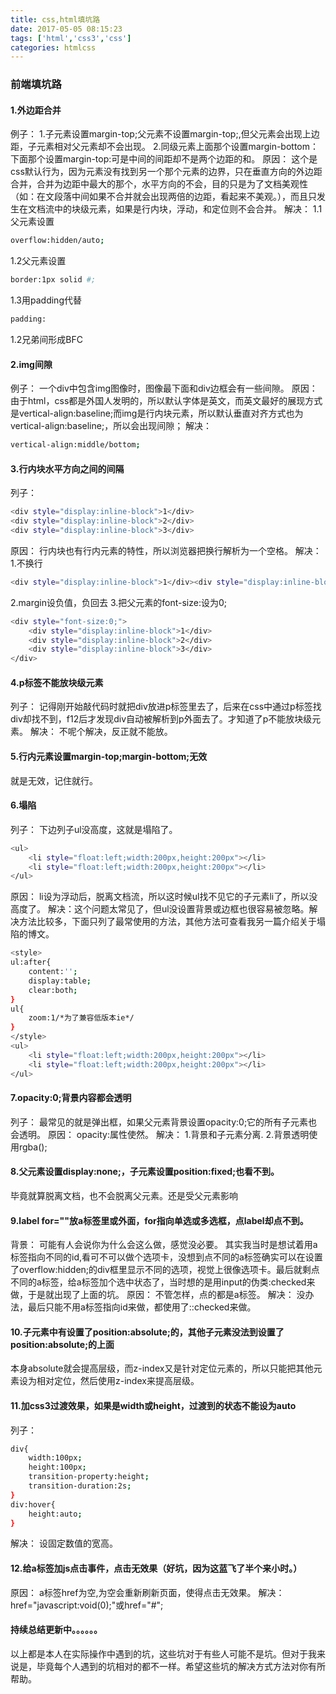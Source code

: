 ```yaml
---
title: css,html填坑路
date: 2017-05-05 08:15:23
tags: ['html','css3','css']
categories: htmlcss
---
```


### 前端填坑路
#### 1.外边距合并
例子：
1.子元素设置margin-top;父元素不设置margin-top;,但父元素会出现上边距，子元素相对父元素却不会出现。
 2.同级元素上面那个设置margin-bottom：下面那个设置margin-top:可是中间的间距却不是两个边距的和。
原因：
这个是css默认行为，因为元素没有找到另一个那个元素的边界，只在垂直方向的外边距合并，合并为边距中最大的那个，水平方向的不会，目的只是为了文档美观性（如：在文段落中间如果不合并就会出现两倍的边距，看起来不美观。），而且只发生在文档流中的块级元素，如果是行内块，浮动，和定位则不会合并。
解决：
1.1父元素设置
``` bash
overflow:hidden/auto;
```
1.2父元素设置
``` bash
border:1px solid #;
```
1.3用padding代替
``` bash
padding:
```
1.2兄弟间形成BFC
#### 2.img间隙
例子：
一个div中包含img图像时，图像最下面和div边框会有一些间隙。
原因：
由于html，css都是外国人发明的，所以默认字体是英文，而英文最好的展现方式是vertical-align:baseline;而img是行内块元素，所以默认垂直对齐方式也为vertical-align:baseline;，所以会出现间隙；
解决：
``` bash
vertical-align:middle/bottom;
```
#### 3.行内块水平方向之间的间隔
列子：
``` bash
<div style="display:inline-block">1</div>
<div style="display:inline-block">2</div>
<div style="display:inline-block">3</div>
```
原因：
行内块也有行内元素的特性，所以浏览器把换行解析为一个空格。
解决：
1.不换行
``` bash
<div style="display:inline-block">1</div><div style="display:inline-block">2</div><div style="display:inline-block">3</div>
```
2.margin设负值，负回去
3.把父元素的font-size:设为0;
``` bash
<div style="font-size:0;">
	<div style="display:inline-block">1</div>
	<div style="display:inline-block">2</div>
	<div style="display:inline-block">3</div>
</div>
```
#### 4.p标签不能放块级元素
列子：
记得刚开始敲代码时就把div放进p标签里去了，后来在css中通过p标签找div却找不到，f12后才发现div自动被解析到p外面去了。才知道了p不能放块级元素。
解决：
不呢个解决，反正就不能放。
####  5.行内元素设置margin-top;margin-bottom;无效
就是无效，记住就行。
#### 6.塌陷
列子：
下边列子ul没高度，这就是塌陷了。
``` bash
<ul>
	<li style="float:left;width:200px,height:200px"></li>
	<li style="float:left;width:200px,height:200px"></li>
</ul>
```
原因：
li设为浮动后，脱离文档流，所以这时候ul找不见它的子元素li了，所以没高度了。
解决：这个问题太常见了，但ul没设置背景或边框也很容易被忽略。解决方法比较多，下面只列了最常使用的方法，其他方法可查看我另一篇介绍关于塌陷的博文。
``` bash
<style>
ul:after{
	content:'';
	display:table;
	clear:both;
}
ul{
	zoom:1/*为了兼容低版本ie*/
}
</style>
<ul>
	<li style="float:left;width:200px,height:200px"></li>
	<li style="float:left;width:200px,height:200px"></li>
</ul>
```
#### 7.opacity:0;背景内容都会透明
列子：
最常见的就是弹出框，如果父元素背景设置opacity:0;它的所有子元素也会透明。
原因：
opacity:属性使然。
解决：
1.背景和子元素分离.
2.背景透明使用rgba();
#### 8.父元素设置display:none;，子元素设置position:fixed;也看不到。
毕竟就算脱离文档，也不会脱离父元素。还是受父元素影响
#### 9.label for=""放a标签里或外面，for指向单选或多选框，点label却点不到。
背景：
可能有人会说你为什么会这么做，感觉没必要。
其实我当时是想试着用a标签指向不同的id,看可不可以做个选项卡，没想到点不同的a标签确实可以在设置了overflow:hidden;的div框里显示不同的选项，视觉上很像选项卡。最后就剩点不同的a标签，给a标签加个选中状态了，当时想的是用input的伪类:checked来做，于是就出现了上面的坑。
原因：
不管怎样，点的都是a标签。
解决：
没办法，最后只能不用a标签指向id来做，都使用了::checked来做。
#### 10.子元素中有设置了position:absolute;的，其他子元素没法到设置了position:absolute;的上面
本身absolute就会提高层级，而z-index又是针对定位元素的，所以只能把其他元素设为相对定位，然后使用z-index来提高层级。
#### 11.加css3过渡效果，如果是width或height，过渡到的状态不能设为auto
列子：
``` bash
div{
	width:100px;
	height:100px;
	transition-property:height;
	transition-duration:2s;
}
div:hover{
	height:auto;
}
```
解决：
设固定数值的宽高。
#### 12.给a标签加js点击事件，点击无效果（好坑，因为这蓝飞了半个来小时。）
原因：
a标签href为空,为空会重新刷新页面，使得点击无效果。
解决：
href="javascript:void(0);"或href="#";
#### 持续总结更新中。。。。。。

以上都是本人在实际操作中遇到的坑，这些坑对于有些人可能不是坑。但对于我来说是，毕竟每个人遇到的坑相对的都不一样。希望这些坑的解决方式方法对你有所帮助。
